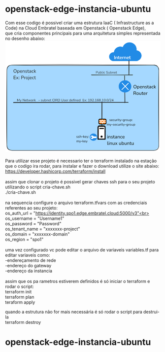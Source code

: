 # openstack-edge-instancia-ubuntu <br>

Com esse codigo é possivel criar uma estrutura IaaC ( Infrastructure as a Code)  na Cloud Embratel baseada em Openstack ( Openstack Edge),<br> 
que cria componentes principais para uma arquitetura simples representada no desenho abaixo:
![Alt text](topologia_proposta.png)
<br>
<br>
Para utilizar esse projeto é necessario ter o terraform instalado na estação que o codigo ira rodar, para instalar e fazer o download utilize o site abaixo:<br>
https://developer.hashicorp.com/terraform/install  <br>
<br>
assim que clonar o projeto é possivel gerar chaves ssh para o seu projeto utilizando o script cria-chave.sh <br>
./cria-chave.sh<br>
<br>
na sequencia configure o arquivo terraform.tfvars com as credenciais referentes ao seu projeto: <br>
os_auth_url         = "https://identity.spo1.edge.embratel.cloud:5000/v3"<br>
os_username         = "Username1"       <br>
os_password         = "Password"        <br>
os_tenant_name      = "xxxxxxx-project" <br>
os_domain           = "xxxxxxx-domain"  <br>
os_region           = "spo1"            <br>
<br>
uma vez configurado vc pode editar o arquivo de variaveis variables.tf para editar variaveis como:<br>
-endereçamento de rede <br>
-endereço do gateway   <br>
-endereço da instancia <br>
<br>
assim que os pa rametros estiverem definidos é só iniciar o terraform e rodar o script: <br>
terraform init<br>
terraform plan<br>
teraform  apply<br>

quando a estrutura não for mais necessária é só rodar o script para destrui-la<br>
terraform destroy<br>


# openstack-edge-instancia-ubuntu
